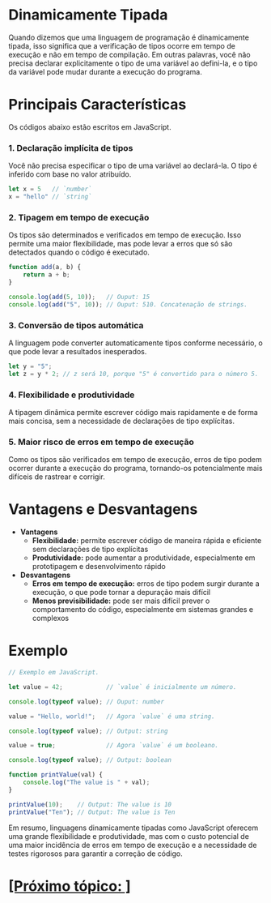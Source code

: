 # Dinamicamente Tipada

Quando dizemos que uma linguagem de programação é dinamicamente tipada, isso significa que a verificação de tipos ocorre em tempo de execução e não em tempo de compilação. Em outras palavras, você não precisa declarar explicitamente o tipo de uma variável ao defini-la, e o tipo da variável pode mudar durante a execução do programa.

# Principais Características

Os códigos abaixo estão escritos em JavaScript.

### 1. Declaração implícita de tipos

Você não precisa especificar o tipo de uma variável ao declará-la. O tipo é inferido com base no valor atribuído.

```JavaScript
let x = 5   // `number`
x = "hello" // `string`
```

### 2. Tipagem em tempo de execução

Os tipos são determinados e verificados em tempo de execução. Isso permite uma maior flexibilidade, mas pode levar a erros que só são detectados quando o código é executado.

```JavaScript
function add(a, b) {
    return a + b;
}

console.log(add(5, 10));   // Ouput: 15
console.log(add("5", 10)); // Ouput: 510. Concatenação de strings.
```

### 3. Conversão de tipos automática

A linguagem pode converter automaticamente tipos conforme necessário, o que pode levar a resultados inesperados.

```JavaScript
let y = "5";
let z = y * 2; // z será 10, porque "5" é convertido para o número 5.
```

### 4. Flexibilidade e produtividade

A tipagem dinâmica permite escrever código mais rapidamente e de forma mais concisa, sem a necessidade de declarações de tipo explícitas.

### 5. Maior risco de erros em tempo de execução

Como os tipos são verificados em tempo de execução, erros de tipo podem ocorrer durante a execução do programa, tornando-os potencialmente mais difíceis de rastrear e corrigir.

# Vantagens e Desvantagens

- **Vantagens**
    + **Flexibilidade:** permite escrever código de maneira rápida e eficiente sem declarações de tipo explícitas
    + **Produtividade:** pode aumentar a produtividade, especialmente em prototipagem e desenvolvimento rápido
- **Desvantagens**
    + **Erros em tempo de execução:** erros de tipo podem surgir durante a execução, o que pode tornar a depuração mais difícil
    + **Menos previsibilidade:** pode ser mais difícil prever o comportamento do código, especialmente em sistemas grandes e complexos

# Exemplo

```JavaScript
// Exemplo em JavaScript.

let value = 42;            // `value` é inicialmente um número.

console.log(typeof value); // Ouput: number

value = "Hello, world!";   // Agora `value` é uma string.

console.log(typeof value); // Output: string

value = true;              // Agora `value` é um booleano.

console.log(typeof value); // Output: boolean

function printValue(val) {
    console.log("The value is " + val);
}

printValue(10);    // Output: The value is 10
printValue("Ten"); // Output: The value is Ten
```

Em resumo, linguagens dinamicamente tipadas como JavaScript oferecem uma grande flexibilidade e produtividade, mas com o custo potencial de uma maior incidência de erros em tempo de execução e a necessidade de testes rigorosos para garantir a correção de código.

# [[Próximo tópico: ]]() <!-- TODO: definir o próximo tópico -->